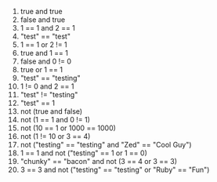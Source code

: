 1. true and true
2. false and true
3. 1 == 1 and 2 == 1
4. "test" == "test"
5. 1 == 1 or 2 != 1
6. true and 1 == 1
7. false and 0 != 0
8. true or 1 == 1
9. "test" == "testing"
10. 1 != 0 and 2 == 1
11. "test" != "testing"
12. "test" == 1
13. not (true and false)
14. not (1 == 1 and 0 != 1)
15. not (10 == 1 or 1000 == 1000)
16. not (1 != 10 or 3 == 4)
17. not ("testing" == "testing" and "Zed" == "Cool Guy")
18. 1 == 1 and not ("testing" == 1 or 1 == 0)
19. "chunky" == "bacon" and not (3 == 4 or 3 == 3)
20. 3 == 3 and not ("testing" == "testing" or "Ruby" == "Fun")